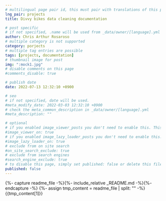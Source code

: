 ```yaml
---
# multilingual page pair id, this must pair with translations of this page. (This name must be unique)
lng_pair: projects
title: Divvy bikes data cleaning documentation

# post specific
# if not specified, .name will be used from _data/owner/[language].yml
author: Chris Arthur Rosaroso
# multiple category is not supported
category: porjects
# multiple tag entries are possible
tags: [projects, documentation]
# thumbnail image for post
img: ":mock1.jpg"
# disable comments on this page
#comments_disable: true

# publish date
date: 2022-07-13 12:32:10 +0900

# seo
# if not specified, date will be used.
#meta_modify_date: 2022-03-03 12:32:10 +0900
# check the meta_common_description in _data/owner/[language].yml
#meta_description: ""

# optional
# if you enabled image_viewer_posts you don't need to enable this. This is only if image_viewer_posts = false
#image_viewer_on: true
# if you enabled image_lazy_loader_posts you don't need to enable this. This is only if image_lazy_loader_posts = false
#image_lazy_loader_on: true
# exclude from on site search
#on_site_search_exclude: true
# exclude from search engines
#search_engine_exclude: true
# to disable this page, simply set published: false or delete this file
published: false
---
```


{%- capture readme_file -%}{%- include_relative _README.md -%}{%- endcapture -%}
{%- assign tmp_content = readme_file | split: "<!-- readme -->" -%}
{{tmp_content[1]}}
